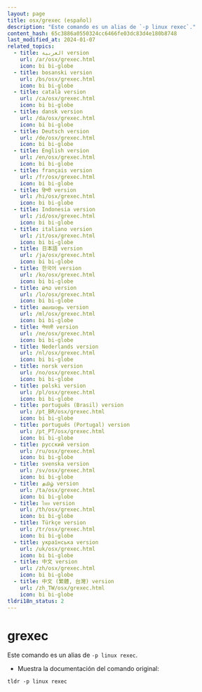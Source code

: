 ```yaml
---
layout: page
title: osx/grexec (español)
description: "Este comando es un alias de `-p linux rexec`."
content_hash: 65c3886a0550324cc6466fe03dc83d4e180b8748
last_modified_at: 2024-01-07
related_topics:
  - title: العربية version
    url: /ar/osx/grexec.html
    icon: bi bi-globe
  - title: bosanski version
    url: /bs/osx/grexec.html
    icon: bi bi-globe
  - title: català version
    url: /ca/osx/grexec.html
    icon: bi bi-globe
  - title: dansk version
    url: /da/osx/grexec.html
    icon: bi bi-globe
  - title: Deutsch version
    url: /de/osx/grexec.html
    icon: bi bi-globe
  - title: English version
    url: /en/osx/grexec.html
    icon: bi bi-globe
  - title: français version
    url: /fr/osx/grexec.html
    icon: bi bi-globe
  - title: हिन्दी version
    url: /hi/osx/grexec.html
    icon: bi bi-globe
  - title: Indonesia version
    url: /id/osx/grexec.html
    icon: bi bi-globe
  - title: italiano version
    url: /it/osx/grexec.html
    icon: bi bi-globe
  - title: 日本語 version
    url: /ja/osx/grexec.html
    icon: bi bi-globe
  - title: 한국어 version
    url: /ko/osx/grexec.html
    icon: bi bi-globe
  - title: ລາວ version
    url: /lo/osx/grexec.html
    icon: bi bi-globe
  - title: മലയാളം version
    url: /ml/osx/grexec.html
    icon: bi bi-globe
  - title: नेपाली version
    url: /ne/osx/grexec.html
    icon: bi bi-globe
  - title: Nederlands version
    url: /nl/osx/grexec.html
    icon: bi bi-globe
  - title: norsk version
    url: /no/osx/grexec.html
    icon: bi bi-globe
  - title: polski version
    url: /pl/osx/grexec.html
    icon: bi bi-globe
  - title: português (Brasil) version
    url: /pt_BR/osx/grexec.html
    icon: bi bi-globe
  - title: português (Portugal) version
    url: /pt_PT/osx/grexec.html
    icon: bi bi-globe
  - title: русский version
    url: /ru/osx/grexec.html
    icon: bi bi-globe
  - title: svenska version
    url: /sv/osx/grexec.html
    icon: bi bi-globe
  - title: தமிழ் version
    url: /ta/osx/grexec.html
    icon: bi bi-globe
  - title: ไทย version
    url: /th/osx/grexec.html
    icon: bi bi-globe
  - title: Türkçe version
    url: /tr/osx/grexec.html
    icon: bi bi-globe
  - title: українська version
    url: /uk/osx/grexec.html
    icon: bi bi-globe
  - title: 中文 version
    url: /zh/osx/grexec.html
    icon: bi bi-globe
  - title: 中文 (繁體, 台灣) version
    url: /zh_TW/osx/grexec.html
    icon: bi bi-globe
tldri18n_status: 2
---
```

# grexec

Este comando es un alias de `-p linux rexec`.

- Muestra la documentación del comando original:

`tldr -p linux rexec`
